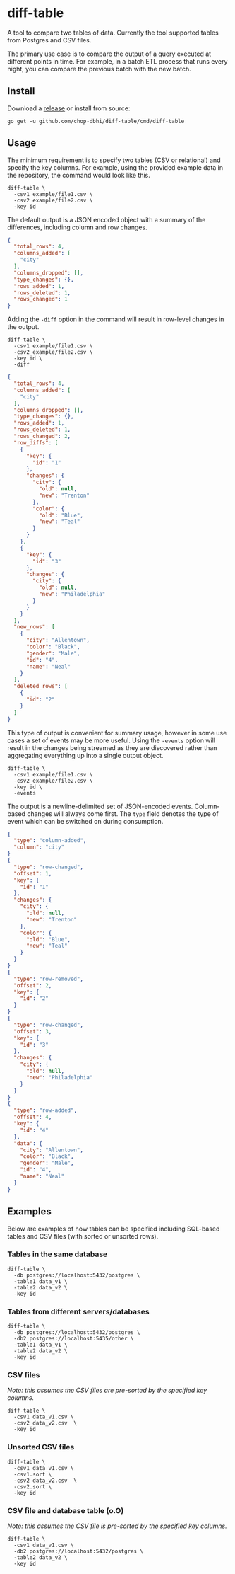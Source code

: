 # diff-table

A tool to compare two tables of data. Currently the tool supported tables from Postgres and CSV files.

The primary use case is to compare the output of a query executed at different points in time. For example, in a batch ETL process that runs every night, you can compare the previous batch with the new batch.

## Install

Download a [release](https://github.com/chop-dbhi/diff-table/releases) or install from source:

```
go get -u github.com/chop-dbhi/diff-table/cmd/diff-table
```

## Usage

The minimum requirement is to specify two tables (CSV or relational) and specify the key columns. For example, using the provided example data in the repository, the command would look like this.

```
diff-table \
  -csv1 example/file1.csv \
  -csv2 example/file2.csv \
  -key id
```

The default output is a JSON encoded object with a summary of the differences, including column and row changes.

```json
{
  "total_rows": 4,
  "columns_added": [
    "city"
  ],
  "columns_dropped": [],
  "type_changes": {},
  "rows_added": 1,
  "rows_deleted": 1,
  "rows_changed": 1
}
```

Adding the `-diff` option in the command will result in row-level changes in the output.

```
diff-table \
  -csv1 example/file1.csv \
  -csv2 example/file2.csv \
  -key id \
  -diff
```

```json
{
  "total_rows": 4,
  "columns_added": [
    "city"
  ],
  "columns_dropped": [],
  "type_changes": {},
  "rows_added": 1,
  "rows_deleted": 1,
  "rows_changed": 2,
  "row_diffs": [
    {
      "key": {
        "id": "1"
      },
      "changes": {
        "city": {
          "old": null,
          "new": "Trenton"
        },
        "color": {
          "old": "Blue",
          "new": "Teal"
        }
      }
    },
    {
      "key": {
        "id": "3"
      },
      "changes": {
        "city": {
          "old": null,
          "new": "Philadelphia"
        }
      }
    }
  ],
  "new_rows": [
    {
      "city": "Allentown",
      "color": "Black",
      "gender": "Male",
      "id": "4",
      "name": "Neal"
    }
  ],
  "deleted_rows": [
    {
      "id": "2"
    }
  ]
}
```

This type of output is convenient for summary usage, however in some use cases a set of events may be more useful. Using the `-events` option will result in the changes being streamed as they are discovered rather than aggregating everything up into a single output object.

```
diff-table \
  -csv1 example/file1.csv \
  -csv2 example/file2.csv \
  -key id \
  -events
```

The output is a newline-delimited set of JSON-encoded events. Column-based changes will always come first. The `type` field denotes the type of event which can be switched on during consumption.

```json
{
  "type": "column-added",
  "column": "city"
}
{
  "type": "row-changed",
  "offset": 1,
  "key": {
    "id": "1"
  },
  "changes": {
    "city": {
      "old": null,
      "new": "Trenton"
    },
    "color": {
      "old": "Blue",
      "new": "Teal"
    }
  }
}
{
  "type": "row-removed",
  "offset": 2,
  "key": {
    "id": "2"
  }
}
{
  "type": "row-changed",
  "offset": 3,
  "key": {
    "id": "3"
  },
  "changes": {
    "city": {
      "old": null,
      "new": "Philadelphia"
    }
  }
}
{
  "type": "row-added",
  "offset": 4,
  "key": {
    "id": "4"
  },
  "data": {
    "city": "Allentown",
    "color": "Black",
    "gender": "Male",
    "id": "4",
    "name": "Neal"
  }
}
```

## Examples

Below are examples of how tables can be specified including SQL-based tables and CSV files (with sorted or unsorted rows).

### Tables in the same database

```
diff-table \
  -db postgres://localhost:5432/postgres \
  -table1 data_v1 \
  -table2 data_v2 \
  -key id
```

### Tables from different servers/databases

```
diff-table \
  -db postgres://localhost:5432/postgres \
  -db2 postgres://localhost:5435/other \
  -table1 data_v1 \
  -table2 data_v2 \
  -key id
```

### CSV files

*Note: this assumes the CSV files are pre-sorted by the specified key columns.*

```
diff-table \
  -csv1 data_v1.csv \
  -csv2 data_v2.csv  \
  -key id
```

### Unsorted CSV files

```
diff-table \
  -csv1 data_v1.csv \
  -csv1.sort \
  -csv2 data_v2.csv  \
  -csv2.sort \
  -key id
```

### CSV file and database table (o.O)

*Note: this assumes the CSV file is pre-sorted by the specified key columns.*

```
diff-table \
  -csv1 data_v1.csv \
  -db2 postgres://localhost:5432/postgres \
  -table2 data_v2 \
  -key id
```
